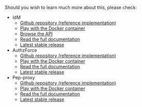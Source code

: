 Should you wish to learn much more about this, please check:
 
   - IdM
       - [Github repository (reference implementation)](https://github.com/Fiware/security.Idm)
       - [Play with the Docker container](https://hub.docker.com/r/fiware/idm/)
       - [Browse the API](http://docs.keyrock.apiary.io/)
       - [Read the full documentation](http://fiware-idm.readthedocs.org/en/latest/)
       - [Latest stable release](https://github.com/Fiware/security.Idm/releases/tag/v5.1.1)
   - AuthzForce
       - [Github repository (reference implementation)](https://github.com/Fiware/security.AuthZForce)
       - [Play with the Docker container](https://hub.docker.com/r/fiware/authzforce-ce-server/)
       - [Read the full documentation](http://authzforce-ce-fiware.readthedocs.org/en/latest/)
       - [Latest stable release](https://github.com/authzforce/server/releases/tag/release-4.4.0)
   - Pep-proxy
       - [Github repository (reference implementation)](https://github.com/Fiware/security.Pep-proxy)
       - [Play with the Docker container](https://hub.docker.com/r/fiware/pep-proxy/)
       - [Read the full documentation](http://fiware-pep-proxy.readthedocs.org/en/stable/)
       - [Latest stable release](https://github.com/Fiware/security.Pep-proxy/releases/tag/5.1)
